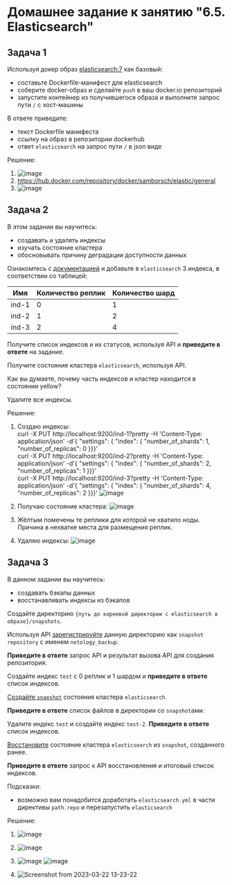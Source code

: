 # Домашнее задание к занятию "6.5. Elasticsearch"

## Задача 1

Используя докер образ [elasticsearch:7](https://hub.docker.com/_/elasticsearch) как базовый:

- составьте Dockerfile-манифест для elasticsearch
- соберите docker-образ и сделайте `push` в ваш docker.io репозиторий
- запустите контейнер из получившегося образа и выполните запрос пути `/` c хост-машины

В ответе приведите:
- текст Dockerfile манифеста
- ссылку на образ в репозитории dockerhub
- ответ `elasticsearch` на запрос пути `/` в json виде

Решение:

1. ![image](https://user-images.githubusercontent.com/92155007/226618795-e79dde0a-411e-4930-93e6-2f6f5d6c8379.png)
2. https://hub.docker.com/repository/docker/samborsch/elastic/general
3. ![image](https://user-images.githubusercontent.com/92155007/226619198-123d25ea-25ca-4c32-ba2f-7c8b1c0ec1e7.png)

## Задача 2

В этом задании вы научитесь:
- создавать и удалять индексы
- изучать состояние кластера
- обосновывать причину деградации доступности данных

Ознакомтесь с [документацией](https://www.elastic.co/guide/en/elasticsearch/reference/current/indices-create-index.html) 
и добавьте в `elasticsearch` 3 индекса, в соответствии со таблицей:

| Имя | Количество реплик | Количество шард |
|-----|-------------------|-----------------|
| ind-1| 0 | 1 |
| ind-2 | 1 | 2 |
| ind-3 | 2 | 4 |

Получите список индексов и их статусов, используя API и **приведите в ответе** на задание.

Получите состояние кластера `elasticsearch`, используя API.

Как вы думаете, почему часть индексов и кластер находится в состоянии yellow?

Удалите все индексы.

Решение:

1. Создаю индексы: \
curl -X PUT http://localhost:9200/ind-1\?pretty -H 'Content-Type: application/json' -d'{ "settings": { "index": { "number_of_shards": 1, "number_of_replicas": 0 }}}' \
curl -X PUT http://localhost:9200/ind-2\?pretty -H 'Content-Type: application/json' -d'{ "settings": { "index": { "number_of_shards": 2, "number_of_replicas": 1 }}}' \
curl -X PUT http://localhost:9200/ind-3\?pretty -H 'Content-Type: application/json' -d'{ "settings": { "index": { "number_of_shards": 4, "number_of_replicas": 2 }}}'
![image](https://user-images.githubusercontent.com/92155007/226620610-fba653d5-34d2-42bd-928a-d102d038d0e9.png)


2. Получаю состояние кластера: 
   ![image](https://user-images.githubusercontent.com/92155007/226620684-b06db26c-f740-4a36-a453-5ad777225057.png)


3. Жёлтым помечены те реплики для которой не хватило ноды. Причина в нехватке места для размещения реплик.
4. Удаляю индексы:
   ![image](https://user-images.githubusercontent.com/92155007/226629274-cfd9cdb2-d11d-4b3f-a048-b484a995f38a.png)
   
## Задача 3

В данном задании вы научитесь:
- создавать бэкапы данных
- восстанавливать индексы из бэкапов

Создайте директорию `{путь до корневой директории с elasticsearch в образе}/snapshots`.

Используя API [зарегистрируйте](https://www.elastic.co/guide/en/elasticsearch/reference/current/snapshots-register-repository.html#snapshots-register-repository) 
данную директорию как `snapshot repository` c именем `netology_backup`.

**Приведите в ответе** запрос API и результат вызова API для создания репозитория.

Создайте индекс `test` с 0 реплик и 1 шардом и **приведите в ответе** список индексов.

[Создайте `snapshot`](https://www.elastic.co/guide/en/elasticsearch/reference/current/snapshots-take-snapshot.html) 
состояния кластера `elasticsearch`.

**Приведите в ответе** список файлов в директории со `snapshot`ами.

Удалите индекс `test` и создайте индекс `test-2`. **Приведите в ответе** список индексов.

[Восстановите](https://www.elastic.co/guide/en/elasticsearch/reference/current/snapshots-restore-snapshot.html) состояние
кластера `elasticsearch` из `snapshot`, созданного ранее. 

**Приведите в ответе** запрос к API восстановления и итоговый список индексов.

Подсказки:
- возможно вам понадобится доработать `elasticsearch.yml` в части директивы `path.repo` и перезапустить `elasticsearch`


Решение:

1. ![image](https://user-images.githubusercontent.com/92155007/226853040-8a98d50d-3d15-424c-82aa-8af80fd42e0d.png)

2. ![image](https://user-images.githubusercontent.com/92155007/226886520-f39999f3-d54a-4be1-a8db-c2edf0ef9698.png)

3. ![image](https://user-images.githubusercontent.com/92155007/226887089-0324034d-da16-460b-9908-7c9ce837f86d.png)
   ![image](https://user-images.githubusercontent.com/92155007/226887239-529d21a1-f6af-41ca-b600-5fc2fd4bf1ac.png)

4. ![Screenshot from 2023-03-22 13-23-22](https://user-images.githubusercontent.com/92155007/226858135-63f572a2-af3a-4d56-aaaa-d6de28f3b2ce.png)






